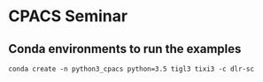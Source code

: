 # CPACS Seminar

## Conda environments to run the examples
```
conda create -n python3_cpacs python=3.5 tigl3 tixi3 -c dlr-sc
```
